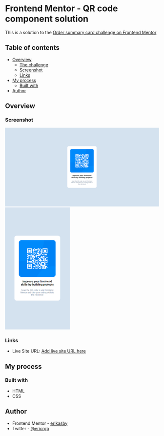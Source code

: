 # Frontend Mentor - QR code component solution

This is a solution to the [Order summary card challenge on Frontend Mentor](https://www.frontendmentor.io/challenges/qr-code-component-iux_sIO_H)

## Table of contents

- [Overview](#overview)
  - [The challenge](#the-challenge)
  - [Screenshot](#screenshot)
  - [Links](#links)
- [My process](#my-process)
  - [Built with](#built-with)
- [Author](#author)

## Overview

### Screenshot

<img src="screenshots/desktop.png">
<img src="screenshots/mobile.png" height=400>

### Links

- Live Site URL: [Add live site URL here](https://your-live-site-url.com)

## My process

### Built with

- HTML
- CSS

## Author

- Frontend Mentor - [erikasby](https://www.frontendmentor.io/profile/erikasby)
- Twitter - [@ericrgb](https://www.twitter.com/ericrgb)
